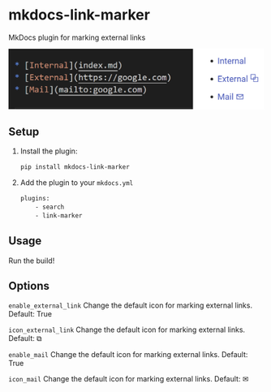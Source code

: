 # mkdocs-link-marker

MkDocs plugin for marking external links

![comparison](docs/comparison.png)
## Setup

1. Install the plugin:
    ```bash
    pip install mkdocs-link-marker
    ```
2. Add the plugin to your `mkdocs.yml`
    ```bash
    plugins:
        - search
        - link-marker
    ```

## Usage

Run the build!

## Options

`enable_external_link`
Change the default icon for marking external links.
Default: True

`icon_external_link`
Change the default icon for marking external links.
Default: ⧉

`enable_mail`
Change the default icon for marking external links.
Default: True

`icon_mail`
Change the default icon for marking external links.
Default: ✉
